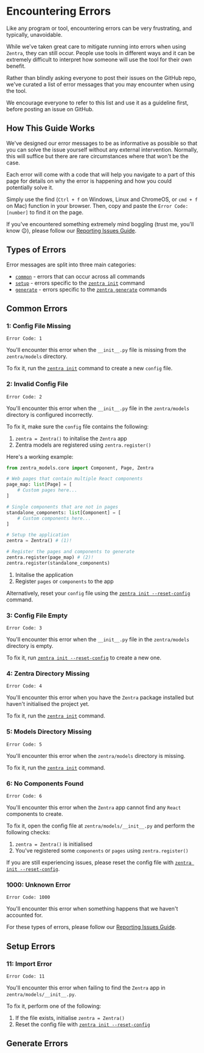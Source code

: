 # Encountering Errors

Like any program or tool, encountering errors can be very frustrating, and typically, unavoidable.

While we've taken great care to mitigate running into errors when using `Zentra`, they can still occur. People use tools in different ways and it can be extremely difficult to interpret how someone will use the tool for their own benefit.

Rather than blindly asking everyone to post their issues on the GitHub repo, we've curated a list of error messages that you may encounter when using the tool.

We encourage everyone to refer to this list and use it as a guideline first, before posting an issue on GitHub.

## How This Guide Works

We've designed our error messages to be as informative as possible so that you can solve the issue yourself without any external intervention. Normally, this will suffice but there are rare circumstances where that won't be the case.

Each error will come with a code that will help you navigate to a part of this page for details on why the error is happening and how you could potentially solve it.

Simply use the find (`Ctrl + f` on Windows, Linux and ChromeOS, or `cmd + f` on Mac) function in your browser. Then, copy and paste the `Error Code: [number]` to find it on the page.

If you've encountered something extremely mind boggling (trust me, you'll know :wink:), please follow our [Reporting Issues Guide](report.md).

## Types of Errors

Error messages are split into three main categories:

- [`common`](#common-errors) - errors that can occur across all commands
- [`setup`](#setup-errors) - errors specific to the [`zentra init`](../starting/commands.md#zentra-init) command
- [`generate`](#generate-errors) - errors specific to the [`zentra generate`](../starting/commands.md#zentra-generate) commands

## Common Errors

### 1: Config File Missing

`Error Code: 1`

You'll encounter this error when the `__init__.py` file is missing from the `zentra/models` directory.

To fix it, run the [`zentra init`](../starting/commands.md#zentra-init) command to create a new `config` file.

### 2: Invalid Config File

`Error Code: 2`

You'll encounter this error when the `__init__.py` file in the `zentra/models` directory is configured incorrectly.

To fix it, make sure the `config` file contains the following:

1. `zentra = Zentra()` to initalise the `Zentra` app
2. Zentra models are registered using `zentra.register()`

Here's a working example:

```python title="zentra/models/__init__.py" hl_lines="14 17-18"
from zentra_models.core import Component, Page, Zentra

# Web pages that contain multiple React components
page_map: list[Page] = [
    # Custom pages here...
]

# Single components that are not in pages
standalone_components: list[Component] = [
    # Custom components here...
]

# Setup the application
zentra = Zentra() # (1)!

# Register the pages and components to generate
zentra.register(page_map) # (2)!
zentra.register(standalone_components)
```

1. Initalise the application
2. Register `pages` or `components` to the app

Alternatively, reset your `config` file using the [`zentra init --reset-config`](../starting/commands.md#zentra-init) command.

### 3: Config File Empty

`Error Code: 3`

You'll encounter this error when the `__init__.py` file in the `zentra/models` directory is empty.

To fix it, run [`zentra init --reset-config`](../starting/commands.md#zentra-init) to create a new one.

### 4: Zentra Directory Missing

`Error Code: 4`

You'll encounter this error when you have the `Zentra` package installed but haven't initialised the project yet.

To fix it, run the [`zentra init`](../starting/commands.md#zentra-init) command.

### 5: Models Directory Missing

`Error Code: 5`

You'll encounter this error when the `zentra/models` directory is missing.

To fix it, run the [`zentra init`](../starting/commands.md#zentra-init) command.

### 6: No Components Found

`Error Code: 6`

You'll encounter this error when the `Zentra` app cannot find any `React` components to create.

To fix it, open the config file at `zentra/models/__init__.py` and perform the following checks:

1. `zentra = Zentra()` is initialised
2. You've registered some `components` or `pages` using `zentra.register()`

If you are still experiencing issues, please reset the config file with [`zentra init --reset-config`](../starting/commands.md#zentra-init).

### 1000: Unknown Error

`Error Code: 1000`

You'll encounter this error when something happens that we haven't accounted for.

For these types of errors, please follow our [Reporting Issues Guide](report.md).

## Setup Errors

### 11: Import Error

`Error Code: 11`

You'll encounter this error when failing to find the `Zentra` app in `zentra/models/__init__.py`.

To fix it, perform one of the following:

1. If the file exists, initialise `zentra = Zentra()`
2. Reset the config file with [`zentra init --reset-config`](../starting/commands.md#zentra-init)

## Generate Errors

